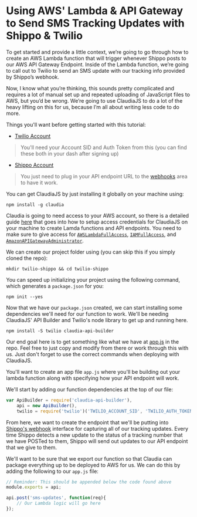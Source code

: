 # Using AWS' Lambda & API Gateway to Send SMS Tracking Updates with Shippo & Twilio

To get started and provide a little context, we’re going to go through how to create an AWS Lambda function that will trigger whenever Shippo posts to our AWS API Gateway Endpoint. Inside of the Lambda function, we’re going to call out to Twilio to send an SMS update with our tracking info provided by Shippo’s webhook.

Now, I know what you’re thinking, this sounds pretty complicated and requires a lot of manual set up and repeated uploading of JavaScript files to AWS, but you’d be wrong. We’re going to use ClaudiaJS to do a lot of the heavy lifting on this for us, because I’m all about writing less code to do more.

Things you'll want before getting started with this tutorial:
* [Twilio Account](https://www.twilio.com/try-twilio)
> You'll need your Account SID and Auth Token from this (you can find these both in your dash after signing up)
* [Shippo Account](https://goshippo.com/register)
> You just need to plug in your API endpoint URL to the [webhooks](https://goshippo.com/docs/webhooks) area to have it work.

You can get ClaudiaJS by just installing it globally on your machine using:

`npm install -g claudia`

Claudia is going to need access to your AWS account, so there is a detailed guide [here](https://claudiajs.com/tutorials/installing.html) that goes into how to setup access credentials for ClaudiaJS on your machine to create Lamda functions and API endpoints. You need to make sure to give access for [`AWSLambdaFullAccess`](https://console.aws.amazon.com/iam/home?region=us-east-1#policies/arn:aws:iam::aws:policy/AWSLambdaFullAccess), [`IAMFullAccess`](https://console.aws.amazon.com/iam/home?region=us-east-1#policies/arn:aws:iam::aws:policy/IAMFullAccess), and [`AmazonAPIGatewayAdministrator`](https://console.aws.amazon.com/iam/home?region=us-east-1#policies/arn:aws:iam::aws:policy/AmazonAPIGatewayAdministrator).

We can create our project folder using (you can skip this if you simply cloned the repo):

`mkdir twilio-shippo && cd twilio-shippo`

You can speed up initializing your project using the following command, which generates a `package.json` for you:

`npm init --yes`

Now that we have our `package.json` created, we can start installing some dependencies we'll need for our function to work. We'll be needing ClaudiaJS' API Builder and Twilio's node library to get up and running here.

`npm install -S twilio claudia-api-builder`

Our end goal here is to get something like what we have at [app.js](/app.js) in the repo. Feel free to just copy and modify from there or work through this with us. Just don't forget to use the correct commands when deploying with ClaudiaJS.

You'll want to create an app file `app.js` where you'll be building out your lambda function along with specifying how your API endpoint will work.

We'll start by adding our function dependencies at the top of our file:
```javascript
var ApiBuilder = require('claudia-api-builder'),
    api = new ApiBuilder(),
    twilio = require('twilio')('TWILIO_ACCOUNT_SID', 'TWILIO_AUTH_TOKEN');
```

From here, we want to create the endpoint that we'll be putting into [Shippo's webhook](https://goshippo.com/docs/webhooks) interface for capturing all of our tracking updates. Every time Shippo detects a new update to the status of a tracking number that we have POSTed to them, Shippo will send out updates to our API endpoint that we give to them.

We'll want to be sure that we export our function so that Claudia can package everything up to be deployed to AWS for us. We can do this by adding the following to our `app.js` file:
```javascript
// Reminder: This should be appended below the code found above
module.exports = api;

api.post('sms-updates', function(req){
    // Our Lambda logic will go here
});
```
